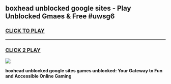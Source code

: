 
## boxhead unblocked google sites - Play Unblocked Gmaes & Free #uwsg6
<h3>
<a href="https://news.freeplayer.one?title=boxhead_unblocked_google_sites&ref=03M">CLICK TO PLAY</a></h3>
<hr>

<h3>
<a href="https://news.freeplayer.one?title=boxhead_unblocked_google_sites&ref=03M">CLICK 2 PLAY</a>
  
</h3>

<a href="https://news.freeplayer.one?title=boxhead_unblocked_google_sites&ref=03M"><img src="https://clearcache.store/games.png"></a>


**boxhead unblocked google sites games unblocked: Your Gateway to Fun and Accessible Online Gaming**
